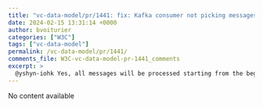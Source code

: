 ```yaml
---
title: "vc-data-model/pr/1441: fix: Kafka consumer not picking messages"
date: 2024-02-15 13:31:14 +0000
author: bvoiturier
categories: ["W3C"]
tags: ["vc-data-model"]
permalink: /vc-data-model/pr/1441/
comments_file: W3C-vc-data-model-pr-1441_comments
excerpt: >
  @yshyn-iohk Yes, all messages will be processed starting from the beginning 👍 
---
```

No content available